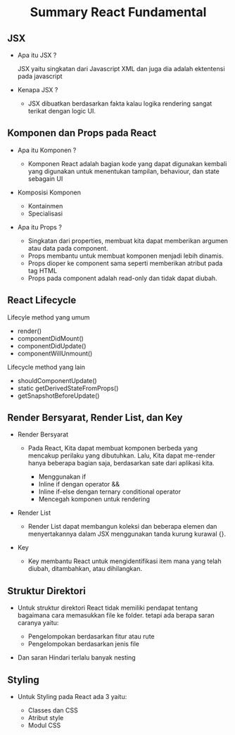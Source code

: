 <center>

# Summary React Fundamental

</center>

## JSX

* Apa itu JSX ?

    JSX yaitu singkatan dari Javascript XML dan juga dia adalah ektentensi pada javascript

* Kenapa JSX ?

    * JSX dibuatkan berdasarkan fakta kalau logika rendering sangat terikat dengan logic UI.

## Komponen dan Props pada React

* Apa itu Komponen ?

    * Komponen React adalah bagian kode yang dapat digunakan kembali yang digunakan untuk menentukan tampilan, behaviour, dan state sebagain UI

* Komposisi Komponen

    * Kontainmen
    * Specialisasi

* Apa itu Props ?

    * Singkatan dari properties, membuat kita dapat memberikan argumen atau data pada component.
    * Props membantu untuk membuat komponen menjadi lebih dinamis.
    * Props dioper ke component sama seperti memberikan atribut pada tag HTML
    * Props pada component adalah read-only dan tidak dapat diubah.

## React Lifecycle

Lifecyle method yang umum
* render()
* componentDidMount()
* componentDidUpdate()
* componentWillUnmount()

Lifecycle method yang lain
* shouldComponentUpdate()
* static getDerivedStateFromProps()
* getSnapshotBeforeUpdate()


## Render Bersyarat, Render List, dan Key

* Render Bersyarat

    * Pada React, Kita dapat membuat komponen berbeda yang mencakup perilaku yang dibutuhkan. Lalu, Kita dapat me-render hanya beberapa bagian saja, berdasarkan sate dari aplikasi kita.

        * Menggunakan if
        * Inline if dengan operator && 
        * Inline if-else dengan ternary conditional operator
        * Mencegah komponen untuk rendering

* Render List

    * Render List dapat membangun koleksi dan beberapa elemen dan menyertakannya dalam JSX menggunakan tanda kurung kurawal {}.

* Key

    * Key membantu React untuk mengidentifikasi item mana yang telah diubah, ditambahkan, atau dihilangkan.

## Struktur Direktori

* Untuk struktur direktori React tidak memiliki pendapat tentang bagaimana cara memasukkan file ke folder. tetapi ada berapa saran caranya yaitu:

    * Pengelompokan berdasarkan fitur atau rute
    * Pengelompokan berdasarkan jenis file

* Dan saran Hindari terlalu banyak nesting

## Styling

* Untuk Styling pada React ada 3 yaitu:

    * Classes dan CSS
    * Atribut style
    * Modul CSS